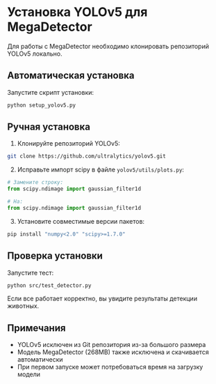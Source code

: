 # Установка YOLOv5 для MegaDetector

Для работы с MegaDetector необходимо клонировать репозиторий YOLOv5 локально.

## Автоматическая установка

Запустите скрипт установки:

```bash
python setup_yolov5.py
```

## Ручная установка

1. Клонируйте репозиторий YOLOv5:
```bash
git clone https://github.com/ultralytics/yolov5.git
```

2. Исправьте импорт scipy в файле `yolov5/utils/plots.py`:
```python
# Замените строку:
from scipy.ndimage import gaussian_filter1d

# На:
from scipy.ndimage import gaussian_filter1d
```

3. Установите совместимые версии пакетов:
```bash
pip install "numpy<2.0" "scipy>=1.7.0"
```

## Проверка установки

Запустите тест:
```bash
python src/test_detector.py
```

Если все работает корректно, вы увидите результаты детекции животных.

## Примечания

- YOLOv5 исключен из Git репозитория из-за большого размера
- Модель MegaDetector (268MB) также исключена и скачивается автоматически
- При первом запуске может потребоваться время на загрузку модели 